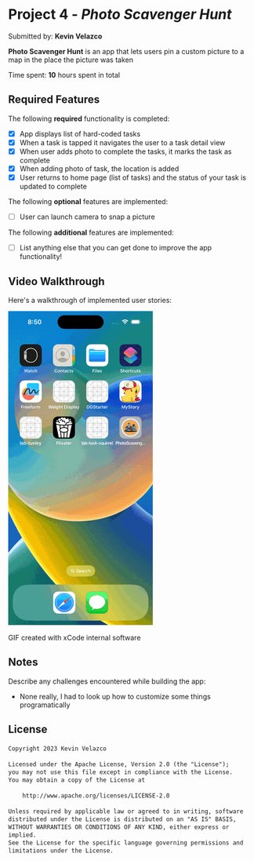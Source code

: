 # Project 4 - *Photo Scavenger Hunt*

Submitted by: **Kevin Velazco**

**Photo Scavenger Hunt** is an app that lets users pin a custom picture to a map in the place the picture was taken

Time spent: **10** hours spent in total

## Required Features

The following **required** functionality is completed:

- [X] App displays list of hard-coded tasks
- [X] When a task is tapped it navigates the user to a task detail view
- [X] When user adds photo to complete the tasks, it marks the task as complete
- [X] When adding photo of task, the location is added
- [X] User returns to home page (list of tasks) and the status of your task is updated to complete
 
The following **optional** features are implemented:

- [ ] User can launch camera to snap a picture	

The following **additional** features are implemented:

- [ ] List anything else that you can get done to improve the app functionality!

## Video Walkthrough

Here's a walkthrough of implemented user stories:

<img src='https://github.com/kvelazco/Photo-Scavenger-Hunt/blob/main/ScavengerHunt%20demo%20iPhone%2014%20Pro.gif?raw=true' title='demo'/>

<!-- Replace this with whatever GIF tool you used! -->
GIF created with xCode internal software

## Notes

Describe any challenges encountered while building the app:
- None really, I had to look up how to customize some things programatically

## License

    Copyright 2023 Kevin Velazco

    Licensed under the Apache License, Version 2.0 (the "License");
    you may not use this file except in compliance with the License.
    You may obtain a copy of the License at

        http://www.apache.org/licenses/LICENSE-2.0

    Unless required by applicable law or agreed to in writing, software
    distributed under the License is distributed on an "AS IS" BASIS,
    WITHOUT WARRANTIES OR CONDITIONS OF ANY KIND, either express or implied.
    See the License for the specific language governing permissions and
    limitations under the License.
